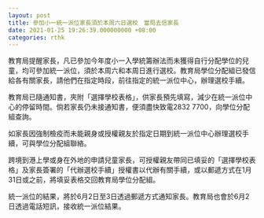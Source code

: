 ```yaml
---
layout: post
title: 參加小一統一派位家長須於本周六日選校　當局去信家長
date: 2021-01-25 19:26:39.000000000 +08:00
categories: rthk
---
```


教育局提醒家長，凡已參加今年度小一入學統籌辦法而未獲得自行分配學位的兒童，均可參加統一派位，須於本周六和本周日進行選校。教育局學位分配組已發信給各有關家長，請他們在指定時段，前往指定的統一派位中心，辦理選校手續。

教育局已隨通知書，夾附「選擇學校表格」，供家長預先填寫，減少在統一派位中心的停留時間。倘若家長仍未接通知書，便須盡快致電2832 7700，向學位分配組查詢。

如家長因強制檢疫而未能親身或授權親友於指定日期到統一派位中心辦理選校手續，可與學位分配組聯絡。

跨境到港上學或身在外地的申請兒童家長，可授權親友帶同已填妥的「選擇學校表格」及家長簽署的「代辦選校手續」授權書以代辦有關手續，或以郵遞方式在1月31日或之前，將填妥表格交回教育局學位分配組。

統一派位的結果，將於6月2日至3日透過郵遞方式通知家長。教育局也會於6月2日透過電話短訊，接收統一派位結果。
